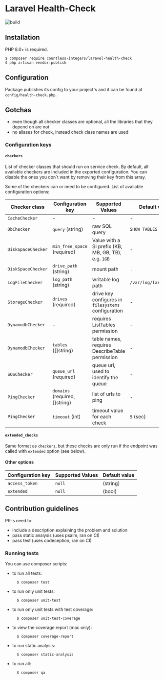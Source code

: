 # Laravel Health-Check

![build](https://github.com/countless-integers/laravel-health-check/actions/workflows/php.yml/badge.svg)

## Installation

PHP 8.0+ is required.

    $ composer require countless-integers/laravel-health-check
    $ php artisan vendor:publish
    
## Configuration 

Package publishes its config to your project's and it can be found at `config/health-check.php`.
    
## Gotchas

* even though all checker classes are optional, all the libraries that they depend on are not
* no aliases for check, instead check class names are used

### Configuration keys

#### `checkers`

List of checker classes that should run on service check. By default, all available checkers are included in the exported configuration. You can disable the ones you don`t want by removing their key from this array.

Some of the checkers can or need to be configured. List of available configuration options:

Checker class       | Configuration key           | Supported Values | Default value
--------------------| ----------------------------| ---------------- | -------------
`CacheChecker`      | -                           | - | -
`DbChecker`         | `query` (string)            | raw SQL query | `SHOW TABLES`
`DiskSpaceChecker`  | `min_free_space` (required) | Value with a SI prefix (KB, MB, GB, TB), e.g. `1GB` | -
`DiskSpaceChecker`  | `drive_path` (string)       | mount path | `.`
`LogFileChecker`    | `log_path` (string)         | writable log path | `/var/log/laravel.log`
`StorageChecker`    | `drives` (required)         | drive key configures in `filesystems` configuration | -
`DynamodbChecker`   | -                           | requires ListTables permission | -
`DynamodbChecker`   | `tables` ([]string)         | table names, requires DescribeTable permission | -
`SQSChecker`        | `queue_url` (required)      | queue url, used to identify the queue | -
`PingChecker`       | `domains` (required, []string) | list of urls to ping | -
`PingChecker`       | `timeout` (int)             | timeout value for each check | `5` (sec)

#### `extended_checks`

Same format as `checkers`, but these checks are only run if the endpoint was called with `extended` option (see below).

#### Other options

Configuration key | Supported Values | Default value
------------------| ---------------- | -------------
`access_token`    | `null`|(string)  | null 
`extended`        | `null`|(bool)    | null 

## Contribution guidelines

PR-s need to:

* include a description explaining the problem and solution
* pass static analysis (uses psalm, ran on CI)
* pass test (uses codeception, ran on CI)

### Running tests

You can use composer scripts:

* to run all tests:

        $ composer test
        
* to run only unit tests:

        $ composer unit-test
        
* to run only unit tests with test coverage:

        $ composer unit-test-coverage
        
* to view the coverage report (mac only):

        $ composer coverage-report
        
* to run static analysis:

        $ composer static-analysis
        
* to run all:

        $ composer qa
